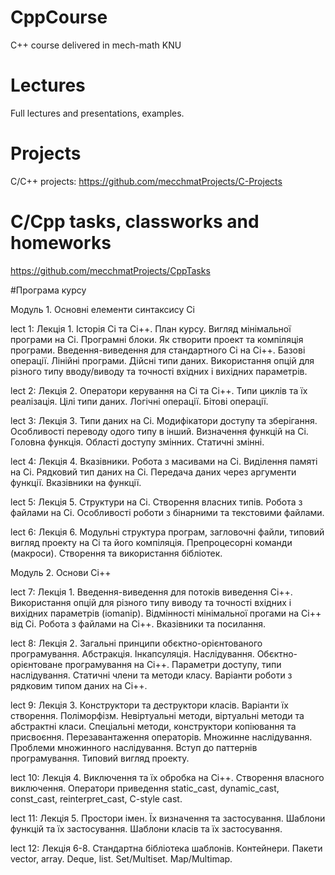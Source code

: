 # CppCourse
C++ course delivered in mech-math KNU

# Lectures
Full lectures and presentations, examples.


# Projects

C/C++ projects:
https://github.com/mecchmatProjects/C-Projects

# C/Cpp tasks, classworks and homeworks

https://github.com/mecchmatProjects/CppTasks


#Програма курсу

Модуль 1. Основні елементи синтаксису Сі 

lect 1: Лекція 1. Історія Сі та Сі++. План курсу. Вигляд мінімальної програми на Сі. Програмні блоки. Як створити проект та компіляція програми. Введення-виведення для стандартного Сі на Сі++. Базові операції. Лінійні програми. Дійсні типи даних. Використання опцій для різного типу вводу/виводу та точності вхідних і вихідних параметрів. 

lect 2: Лекція 2. Оператори керування на Сі та Сі++. Типи циклів та їх реалізація. Цілі типи даних. Логічні операції. Бітові операції.

lect 3: Лекція 3. Типи даних на Сі. Модифікатори доступу та зберігання. Особливості переводу одого типу в інший. Визначення функцій на Сі. Головна функція. Області доступу змінних. Статичні змінні. 

lect 4: Лекція 4. Вказівники. Робота з масивами на Сі. Виділення памяті на Сі. Рядковий тип даних на Сі. Передача даних через аргументи функції. Вказівники на функції.

lect 5: Лекція 5. Структури на Сі. Створення власних типів. Робота з файлами на Сі. Особливості роботи з бінарними та текстовими файлами. 

lect 6: Лекція 6. Модульні структура програм, загловочні файли, типовий вигляд проекту на Сі та його компіляція. Препроцесорні команди (макроси). Створення та використання бібліотек.


Модуль 2. Основи Сі++

lect 7: Лекція 1. Введення-виведення для потоків виведення Сі++. Використання опцій для різного типу виводу та точності вхідних і вихідних параметрів (iomanip). Відмінності мінімальної прогами на Сі++ від Сі. Робота з файлами на Сі++. Вказівники та посилання.

lect 8: Лекція 2. Загальні принципи обєктно-орієнтованого програмування. Абстракція. Інкапсуляція. Наслідування. Обєктно-орієнтоване програмування на Сі++. Параметри доступу, типи наслідування.  Статичні члени та методи класу. Варіанти роботи з рядковим типом даних на Сі++. 

lect 9: Лекція 3. Конструктори та деструктори класів. Варіанти їх створення. Поліморфізм. Невіртуальні методи, віртуальні методи та абстрактні класи. Спеціальні методи, конструктори копіювання та присвоєння. Перезавантаження операторів. Множинне наслідування. Проблеми множинного наслідування. Вступ до паттернів програмування. Типовий вигляд проекту.

lect 10: Лекція 4. Виключення та їх обробка на Сі++. Створення власного виключення. Оператори приведення static_cast, dynamic_cast, const_cast, reinterpret_cast, C-style cast.

lect 11: Лекція 5. Простори імен. Їх визначення та застосування. Шаблони функцій та їх застосування. Шаблони класів та їх застосування. 

lect 12: Лекція 6-8. Стандартна бібліотека шаблонів. Контейнери. Пакети vector, array. Deque, list. Set/Multiset. Map/Multimap.


